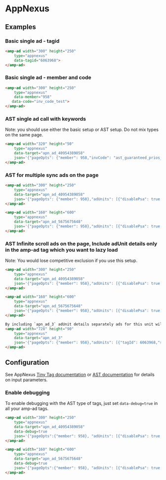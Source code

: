 <!---
Copyright 2015 The AMP HTML Authors. All Rights Reserved.

Licensed under the Apache License, Version 2.0 (the "License");
you may not use this file except in compliance with the License.
You may obtain a copy of the License at

      http://www.apache.org/licenses/LICENSE-2.0

Unless required by applicable law or agreed to in writing, software
distributed under the License is distributed on an "AS-IS" BASIS,
WITHOUT WARRANTIES OR CONDITIONS OF ANY KIND, either express or implied.
See the License for the specific language governing permissions and
limitations under the License.
-->

# AppNexus

## Examples

### Basic single ad - tagid

```html
<amp-ad width="300" height="250"
    type="appnexus"
    data-tagid="6063968">
</amp-ad>
```

### Basic single ad - member and code

```html
<amp-ad width="300" height="250"
    type="appnexus"
    data-member="958"
   data-code="inv_code_test">
</amp-ad>
```

### AST single ad call with keywords

Note: you should use either the basic setup or AST setup. Do not mix types on the same page.

```html
<amp-ad width="320" height="50"
    type="appnexus"
    data-target="apn_ad_40954389058"
    json='{"pageOpts": {"member": 958,"invCode": "ast_guaranteed_prios_1","keywords": {"adSite":"mobile-smh","cat":"business","cat1":"bankingandfinance","ctype":"article","synd":"amp"}},"targetId": "apn_ad_40954389058","sizes": [[300, 50]],"adUnits": [{"invCode": "ast_guaranteed_prios_1","disablePsa": true,"sizes": [[320, 50],[300, 50]],"targetId": "apn_ad_5675675648","keywords": {"pos": 1}},{"invCode": "ast_guaranteed_prios_1","disablePsa": true,"sizes": [30, 250],"targetId": "apn_ad_5675675648","keywords": {"pos": 2}}]}'class="i-amphtml-element i-amphtml-layout-fixed i-amphtml-layout-size-defined i-amphtml-layout">
</amp-ad>
```

### AST for multiple sync ads on the page

```html
<amp-ad width="300" height="250"
    type="appnexus"
    data-target="apn_ad_40954389058"
    json='{"pageOpts": {"member": 958},"adUnits": [{"disablePsa": true,"invCode": "ast_guaranteed_prios_1","tagId": 12345,"sizes": [300, 250],"targetId": "apn_ad_40954389058"}, {"invCode": "ast_guaranteed_prios_1","tagId": 456,"sizes": [160, 600],"targetId": "apn_ad_5675675648"}]}'>
</amp-ad>

<amp-ad width="160" height="600"
    type="appnexus"
    data-target="apn_ad_5675675648"
    json='{"pageOpts": {"member": 958},"adUnits": [{"disablePsa": true,"invCode": "ast_guaranteed_prios_1","tagId": 12345,"sizes": [300, 250],"targetId": "apn_ad_40954389058"}, {"invCode": "ast_guaranteed_prios_1","tagId": 456,"sizes": [160, 600],"targetId": "apn_ad_5675675648"}]}'>
</amp-ad>
```

### AST Infinite scroll ads on the page, Include adUnit details only in the amp-ad tag which you want to lazy load
Note: You would lose competitive exclusion if you use this setup.

```html
<amp-ad width="300" height="250"
    type="appnexus"
    data-target="apn_ad_40954389058"
    json='{"pageOpts": {"member": 958},"adUnits": [{"disablePsa": true,"invCode": "ast_guaranteed_prios_1","tagId": 12345,"sizes": [300, 250],"targetId": "apn_ad_40954389058"}, {"invCode": "ast_guaranteed_prios_1","tagId": 456,"sizes": [160, 600],"targetId": "apn_ad_5675675648"}]}'>
</amp-ad>

<amp-ad width="160" height="600"
    type="appnexus"
    data-target="apn_ad_5675675648"
    json='{"pageOpts": {"member": 958},"adUnits": [{"disablePsa": true,"invCode": "ast_guaranteed_prios_1","tagId": 12345,"sizes": [300, 250],"targetId": "apn_ad_40954389058"}, {"invCode": "ast_guaranteed_prios_1","tagId": 456,"sizes": [160, 600],"targetId": "apn_ad_5675675648"}]}'>
</amp-ad>

By including `apn_ad_3` adUnit details separately ads for this unit will only be requested when user scrolls to this tag
<amp-ad width="728" height="90"
    type="appnexus"
    data-target="apn_ad_3"
    json='{"pageOpts": {"member": 958},"adUnits": [{"tagId": 6063968,"sizes": [728,90],"targetId":"apn_ad_3"}]}'>
</amp-ad>
```

## Configuration

See AppNexus [Tiny Tag documentation](https://wiki.appnexus.com/display/adnexusdocumentation/Dynamic+TinyTag+Parameters) or [AST  documentation](https://wiki.appnexus.com/pages/viewpage.action?pageId=75793258) for details on input parameters.

### Enable debugging

To enable debugging with the AST type of tags, just set `data-debug=true` in all your amp-ad tags.

```html
<amp-ad width="300" height="250"
    type="appnexus"
    data-target="apn_ad_40954389058"
    data-debug=true
    json='{"pageOpts":{"member": 958}, "adUnits": [{"disablePsa": true, "invCode": "ast_guaranteed_prios_1","sizes": [300,250],"targetId": "apn_ad_40954389058"}, {"invCode": "ast_guaranteed_prios_1","sizes": [160,600],"targetId":"apn_ad_5675675648"}]}'>
</amp-ad>

<amp-ad width="160" height="600"
    type="appnexus"
    data-target="apn_ad_5675675648"
    data-debug=true
    json='{"pageOpts":{"member": 958}, "adUnits": [{"disablePsa": true, "invCode": "ast_guaranteed_prios_1","sizes": [300,250],"targetId": "apn_ad_40954389058"}, {"invCode": "ast_guaranteed_prios_1","sizes": [160,600],"targetId":"apn_ad_5675675648"}]}'>
</amp-ad>
```

